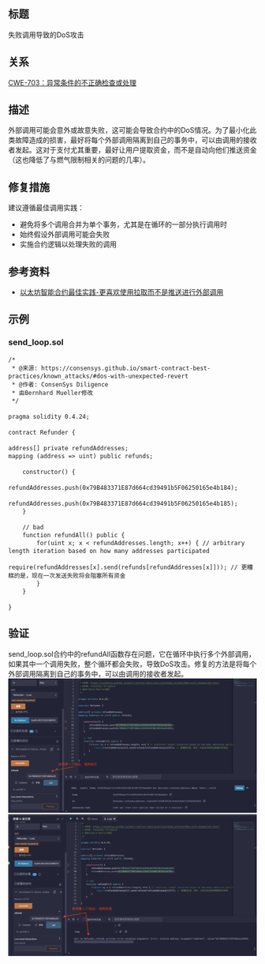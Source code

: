 ## 标题
失败调用导致的DoS攻击

## 关系
[CWE-703：异常条件的不正确检查或处理](https://cwe.mitre.org/data/definitions/703.html)

## 描述
外部调用可能会意外或故意失败，这可能会导致合约中的DoS情况。为了最小化此类故障造成的损害，最好将每个外部调用隔离到自己的事务中，可以由调用的接收者发起。这对于支付尤其重要，最好让用户提取资金，而不是自动向他们推送资金（这也降低了与燃气限制相关的问题的几率）。

## 修复措施
建议遵循最佳调用实践：

* 避免将多个调用合并为单个事务，尤其是在循环的一部分执行调用时
* 始终假设外部调用可能会失败
* 实施合约逻辑以处理失败的调用

## 参考资料
* [以太坊智能合约最佳实践-更喜欢使用拉取而不是推送进行外部调用](https://consensys.github.io/smart-contract-best-practices/development-recommendations/general/external-calls/#favor-pull-over-push-for-external-calls)

## 示例

### send_loop.sol
``` solidity
/*
 * @来源: https://consensys.github.io/smart-contract-best-practices/known_attacks/#dos-with-unexpected-revert
 * @作者: ConsenSys Diligence
 * 由Bernhard Mueller修改
 */

pragma solidity 0.4.24;

contract Refunder {

address[] private refundAddresses;
mapping (address => uint) public refunds;

    constructor() {
        refundAddresses.push(0x79B483371E87d664cd39491b5F06250165e4b184);
        refundAddresses.push(0x79B483371E87d664cd39491b5F06250165e4b185);
    }

    // bad
    function refundAll() public {
        for(uint x; x < refundAddresses.length; x++) { // arbitrary length iteration based on how many addresses participated
            require(refundAddresses[x].send(refunds[refundAddresses[x]])); // 更糟糕的是，现在一次发送失败将会阻塞所有资金
        }
    }

}
```
## 验证
send_loop.sol合约中的refundAll函数存在问题，它在循环中执行多个外部调用，如果其中一个调用失败，整个循环都会失败，导致DoS攻击。修复的方法是将每个外部调用隔离到自己的事务中，可以由调用的接收者发起。
![1-13-1.png](./img/1-13-1.png)
![1-13-2.png](./img/1-13-2.png)